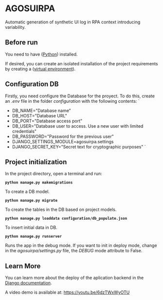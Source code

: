 # AGOSUIRPA
Automatic generation of synthetic UI log in RPA context introducing variability.

## Before run
You need to have ([Python](https://www.python.org/downloads/)) installed.

If desired, you can create an isolated installation of the project requirements by creating a ([virtual environment](https://docs.python.org/3/library/venv.html#:~:text=A%20virtual%20environment%20is%20a,part%20of%20your%20operating%20system.)).

## Configuration DB
Firstly, you need configure the Database for the proyect. To do this, create an *.env* file in the folder *configuration* with the following contents:
`
-  DB_NAME="Database name"
-  DB_HOST="Database URL"
-  DB_PORT="Database access port"
-  DB_USER="Database user to access. Use a new user with limited credentials"
-  DB_PASSWORD="Password for the previous user"
-  DJANGO_SETTINGS_MODULE=agosuirpa.settings
-  DJANGO_SECRET_KEY="Secret text for cryptographic purposes"
`
## Project initialization

In the project directory, open a terminal and run:

**`python manage.py makemigrations`**

To create a DB model.

**`python manage.py migrate`**

To create the tables in the DB based on project models.

**`python manage.py loaddata configuration/db_populate.json`**

To insert initial data in DB.

**`python manage.py runserver`**

Runs the app in the debug mode. If you want to init in deploy mode, change in the *agosuirpa/settings.py* file, the *DEBUG* mode attribute to False.

## Learn More

You can learn more about the deploy of the aplication backend in the [Django documentation](https://docs.djangoproject.com/en/4.0/).

A video demo is available at: https://youtu.be/6dzTWxWyOTU
